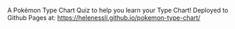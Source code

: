 A Pokémon Type Chart Quiz to help you learn your Type Chart! Deployed to Github Pages at: https://helenessli.github.io/pokemon-type-chart/
